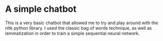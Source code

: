 # A simple  chatbot

This is a very basic chatbot that allowed me to try and play around with the nltk python library. I used the classic bag of words technique, as well as lemmatization in order to train a simple sequential neural network. 
